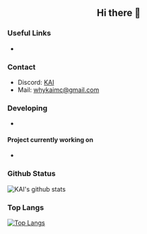 <h2 align="center">Hi there 👋</h2>

### Useful Links

- 

### Contact

- Discord: [KAI](https://discord.com/users/833487896312152134)
- Mail: [whykaimc@gmail.com](mailto:whykaimc@gmail.com)

### Developing

- 

#### Project currently working on

- 

### Github Status

![KAI's github stats](https://github-readme-stats.vercel.app/api?username=whykaimc&bg_color=000000&title_color=fff&text_color=fff&show_icons=true&count_private=true)

### Top Langs

[![Top Langs](https://github-readme-stats.vercel.app/api/top-langs/?username=whykaimc&bg_color=000000&title_color=fff&text_color=fff)](https://github.com/whykaimc/github-readme-stats)
